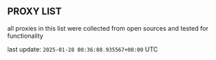 ## PROXY LIST

all proxies in this list were collected from open sources and tested for functionality

last update: `2025-01-28 00:36:08.935567+00:00` UTC